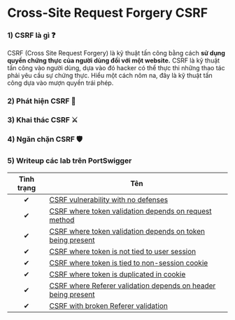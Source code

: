 # Cross-Site Request Forgery CSRF

### 1) CSRF là gì ❓
CSRF (Cross Site Request Forgery) là kỹ thuật tấn công bằng cách **sử dụng quyền chứng thực của người dùng đối với một website.** CSRF là kỹ thuật tấn công vào người dùng, dựa vào đó hacker có thể thực thi những thao tác phải yêu cầu sự chứng thực. Hiểu một cách nôm na, đây là kỹ thuật tấn công dựa vào mượn quyền trái phép.

### 2) Phát hiện CSRF 🔎

### 3) Khai thác CSRF ⚔

### 4) Ngăn chặn CSRF 🛡

### 5) Writeup các lab trên PortSwigger

| Tình trạng | Tên |
|:-:|-|
| ✔ | [CSRF vulnerability with no defenses](https://github.com/C4T-cat/WriteUp_Port_Swigger/tree/main/Cross-Site%20Request%20Forgery%20(CSRF)/CSRF%20vulnerability%20with%20no%20defenses) |
| ✔ | [CSRF where token validation depends on request method](https://github.com/C4T-cat/WriteUp_Port_Swigger/tree/main/Cross-site%20request%20forgery%20(CSRF)/CSRF%20where%20token%20validation%20depends%20on%20request%20method) |
| ✔ | [CSRF where token validation depends on token being present](https://github.com/C4T-cat/WriteUp_Port_Swigger/tree/main/Cross-site%20request%20forgery%20(CSRF)/CSRF%20where%20token%20validation%20depends%20on%20token%20being%20present) |
| ✔ | [CSRF where token is not tied to user session](https://github.com/C4T-cat/WriteUp_Port_Swigger/tree/main/Cross-site%20request%20forgery%20(CSRF)/CSRF%20where%20token%20is%20not%20tied%20to%20user%20session) |
| ✔ | [CSRF where token is tied to non-session cookie](https://github.com/C4T-cat/WriteUp_Port_Swigger/tree/main/Cross-site%20request%20forgery%20(CSRF)/CSRF%20where%20token%20is%20tied%20to%20non-session%20cookie) |
| ✔ | [CSRF where token is duplicated in cookie](https://github.com/C4T-cat/WriteUp_Port_Swigger/tree/main/Cross-site%20request%20forgery%20(CSRF)/CSRF%20where%20token%20is%20duplicated%20in%20cookie) |
| ✔ | [CSRF where Referer validation depends on header being present](https://github.com/C4T-cat/WriteUp_Port_Swigger/tree/main/Cross-site%20request%20forgery%20(CSRF)/CSRF%20where%20Referer%20validation%20depends%20on%20header%20being%20present) |
| ✔ | [CSRF with broken Referer validation](https://github.com/C4T-cat/WriteUp_Port_Swigger/tree/main/Cross-site%20request%20forgery%20(CSRF)/CSRF%20with%20broken%20Referer%20validation) |
